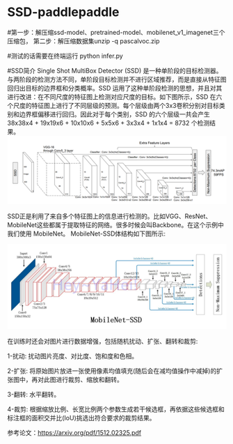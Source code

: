 # SSD-paddlepaddle

#第一步：解压缩ssd-model、pretrained-model、mobilenet_v1_imagenet三个压缩包，
第二步：解压缩数据集unzip -q pascalvoc.zip

#测试的话需要在终端运行 python infer.py


#SSD简介
Single Shot MultiBox Detector (SSD) 是一种单阶段的目标检测器。与两阶段的检测方法不同，单阶段目标检测并不进行区域推荐，而是直接从特征图回归出目标的边界框和分类概率。SSD 运用了这种单阶段检测的思想，并且对其进行改进：在不同尺度的特征图上检测对应尺度的目标。如下图所示，SSD 在六个尺度的特征图上进行了不同层级的预测。每个层级由两个3x3卷积分别对目标类别和边界框偏移进行回归。因此对于每个类别，SSD 的六个层级一共会产生 38x38x4 + 19x19x6 + 10x10x6 + 5x5x6 + 3x3x4 + 1x1x4 = 8732 个检测结果。
![Image text](https://github.com/cyy1111-cai/SSD-paddlepaddle/blob/main/ssd.png)


SSD正是利用了来自多个特征图上的信息进行检测的。比如VGG、ResNet、MobileNet这些都属于提取特征的网络。很多时候会叫Backbone。在这个示例中我们使用 MobileNet。
MobileNet-SSD体结构如下图所示:

![Image text](https://github.com/cyy1111-cai/SSD-paddlepaddle/blob/main/mobilenet-ssd.png)


在训练时还会对图片进行数据增强，包括随机扰动、扩张、翻转和裁剪:

1-扰动: 扰动图片亮度、对比度、饱和度和色相。

2-扩张: 将原始图片放进一张使用像素均值填充(随后会在减均值操作中减掉)的扩张图中，再对此图进行裁剪、缩放和翻转。

3-翻转: 水平翻转。

4-裁剪: 根据缩放比例、长宽比例两个参数生成若干候选框，再依据这些候选框和标注框的面积交并比(IoU)挑选出符合要求的裁剪结果。

参考论文：https://arxiv.org/pdf/1512.02325.pdf


